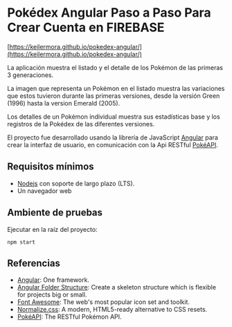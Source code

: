 # Pokédex Angular Paso a Paso Para Crear Cuenta en FIREBASE


[https://keilermora.github.io/pokedex-angular/](https://keilermora.github.io/pokedex-angular/)

La aplicación muestra el listado y el detalle de los Pokémon de las primeras 3 generaciones.

La imagen que representa un Pokémon en el listado muestra las variaciones que estos tuvieron durante las primeras versiones, desde la versión Green (1996) hasta la version Emerald (2005).

Los detalles de un Pokémon individual muestra sus estadísticas base y los registros de la Pokédex de las diferentes versiones.

El proyecto fue desarrollado usando la librería de JavaScript [Angular](https://angular.io/) para crear la interfaz de usuario, en comunicación con la Api RESTful [PokéAPI](https://pokeapi.co/).

## Requisitos mínimos

- [Nodejs](https://nodejs.org) con soporte de largo plazo (LTS).
- Un navegador web

## Ambiente de pruebas

Ejecutar en la raíz del proyecto:

```
npm start
```

## Referencias

- [Angular](https://angular.io/): One framework.
- [Angular Folder Structure](https://angular-folder-structure.readthedocs.io/en/latest/): Create a skeleton structure which is flexible for projects big or small.
- [Font Awesome](https://fontawesome.com/): The web's most popular icon set and toolkit.
- [Normalize.css](https://necolas.github.io/normalize.css/): A modern, HTML5-ready alternative to CSS resets.
- [PokéAPI](https://pokeapi.co/): The RESTful Pokémon API.
